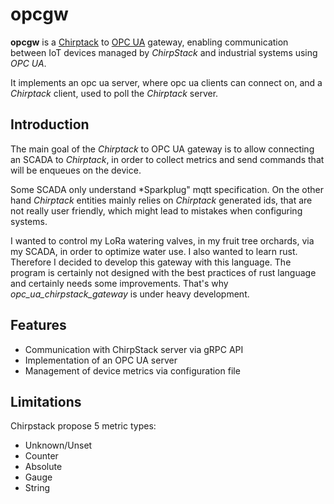 # opcgw

**opcgw** is a [Chirptack](https://www.chirpstack.io/) to [OPC UA](https://opcfoundation.org) gateway,
enabling communication between IoT devices managed by *ChirpStack*
and industrial systems using *OPC UA*.

It implements an opc ua server, where opc ua clients can connect on,
and a *Chirptack* client, used to poll the *Chirptack* server.


## Introduction

The main goal of the *Chirptack* to OPC UA gateway is to allow connecting
an SCADA to *Chirptack*, in order to collect metrics and send commands
that will be enqueues on the device.

Some SCADA only understand *Sparkplug" mqtt specification.
On the other hand *Chirptack* entities mainly relies on *Chirptack* generated ids,
that are not really user friendly, which might lead to mistakes when configuring systems.

I wanted to control my LoRa watering valves, in my fruit tree orchards, via my SCADA, in order to optimize water use.
I also wanted to learn rust. Therefore I decided to develop this gateway with this language.
The program is certainly not designed with the best practices of rust language and
certainly needs some improvements. That's why *opc_ua_chirpstack_gateway* is under heavy development.


## Features

- Communication with ChirpStack server via gRPC API
- Implementation of an OPC UA server
- Management of device metrics via configuration file


## Limitations

Chirpstack propose 5 metric types:
- Unknown/Unset
- Counter
- Absolute
- Gauge
- String